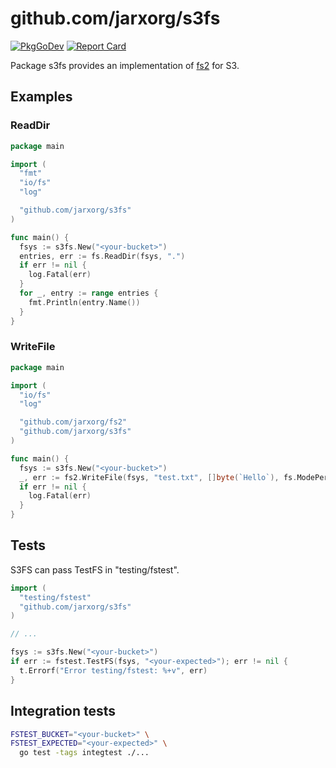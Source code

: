 # github.com/jarxorg/s3fs

[![PkgGoDev](https://pkg.go.dev/badge/github.com/jarxorg/s3fs)](https://pkg.go.dev/github.com/jarxorg/s3fs)
[![Report Card](https://goreportcard.com/badge/github.com/jarxorg/s3fs)](https://goreportcard.com/report/github.com/jarxorg/s3fs)

Package s3fs provides an implementation of [fs2](https://github.com/jarxorg/fs2) for S3.

## Examples

### ReadDir

```go
package main

import (
  "fmt"
  "io/fs"
  "log"

  "github.com/jarxorg/s3fs"
)

func main() {
  fsys := s3fs.New("<your-bucket>")
  entries, err := fs.ReadDir(fsys, ".")
  if err != nil {
    log.Fatal(err)
  }
  for _, entry := range entries {
    fmt.Println(entry.Name())
  }
}
```

### WriteFile

```go
package main

import (
  "io/fs"
  "log"

  "github.com/jarxorg/fs2"
  "github.com/jarxorg/s3fs"
)

func main() {
  fsys := s3fs.New("<your-bucket>")
  _, err := fs2.WriteFile(fsys, "test.txt", []byte(`Hello`), fs.ModePerm)
  if err != nil {
    log.Fatal(err)
  }
}
```

## Tests

S3FS can pass TestFS in "testing/fstest".

```go
import (
  "testing/fstest"
  "github.com/jarxorg/s3fs"
)

// ...

fsys := s3fs.New("<your-bucket>")
if err := fstest.TestFS(fsys, "<your-expected>"); err != nil {
  t.Errorf("Error testing/fstest: %+v", err)
}
```

## Integration tests

```sh
FSTEST_BUCKET="<your-bucket>" \
FSTEST_EXPECTED="<your-expected>" \
  go test -tags integtest ./...
```

